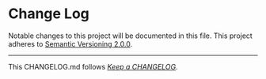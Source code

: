 #   Change Log

Notable changes to this project will be documented in this file. This project adheres to [Semantic Versioning 2.0.0](http://semver.org/).

---
This CHANGELOG.md follows [*Keep a CHANGELOG*](http://keepachangelog.com/).

